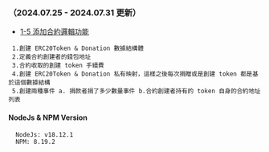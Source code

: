 ### （2024.07.25 - 2024.07.31 更新）

- [1-5 添加合約邏輯功能](https://github.com/Vic428-human/generate-erc20-sass/blob/main/contracts/LookUpContract.sol)

```
 1.創建 ERC20Token & Donation 數據結構體
 2.定義合約創建者的錢包地址
 3.合約收取的創建 token 手續費
 4.創建 ERC20Token & Donation 私有映射，這樣之後每次捐贈或是創建 token 都是基於這個數據結構
 5.創建兩種事件 a. 捐款者捐了多少數量事件 b.合約創建者持有的 token 自身的合約地址列表
```

#### NodeJs & NPM Version

```
  NodeJs: v18.12.1
  NPM: 8.19.2
```
